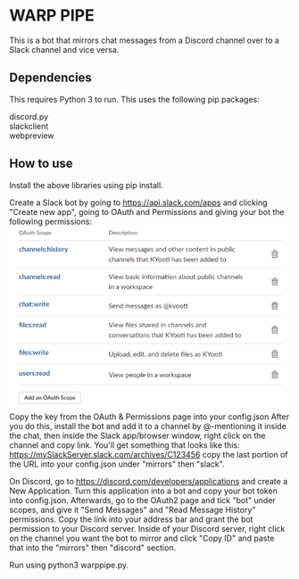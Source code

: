 # WARP PIPE

This is a bot that mirrors chat messages from a Discord channel over to a Slack channel and vice versa.

## Dependencies

This requires Python 3 to run.
This uses the following pip packages:

discord.py<br />
slackclient<br />
webpreview<br />

## How to use

Install the above libraries using pip install.

Create a Slack bot by going to https://api.slack.com/apps and clicking "Create new app", going to OAuth and Permissions and giving your bot the following permissions:<br />
![Slackbot required permissions](/images/slackperms.png)<br />
Copy the key from the OAuth & Permissions page into your config.json
After you do this, install the bot and add it to a channel by @-mentioning it inside the chat, then inside the Slack app/browser window, right click on the channel and copy link. You'll get something that looks like this: https://mySlackServer.slack.com/archives/C123456 copy the last portion of the URL into your config.json under "mirrors" then "slack".

On Discord, go to https://discord.com/developers/applications and create a New Application. Turn this application into a bot and copy your bot token into config.json. Afterwards, go to the OAuth2 page and tick "bot" under scopes, and give it "Send Messages" and "Read Message History" permissions. Copy the link into your address bar and grant the bot permission to your Discord server. Inside of your Discord server, right click on the channel you want the bot to mirror and click "Copy ID" and paste that into the "mirrors" then "discord" section.

Run using python3 warppipe.py.
